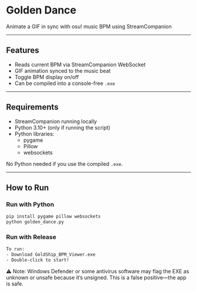 # Golden Dance

Animate a GIF in sync with osu! music BPM using StreamCompanion

---

## Features

- Reads current BPM via StreamCompanion WebSocket
- GIF animation synced to the music beat
- Toggle BPM display on/off
- Can be compiled into a console-free `.exe`

---

## Requirements

- StreamCompanion running locally
- Python 3.10+ (only if running the script)
- Python libraries:
  - pygame
  - Pillow
  - websockets

No Python needed if you use the compiled `.exe`.

---

## How to Run

### Run with Python

```bash
pip install pygame pillow websockets
python golden_dance.py
```
### Run with Release

```bash
To run:
- Download GoldShip_BPM_Viewer.exe
- Double-click to start!
```
⚠️ Note:
Windows Defender or some antivirus software may flag the EXE as unknown or unsafe because it’s unsigned. This is a false positive—the app is safe.
